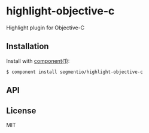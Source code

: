 
# highlight-objective-c

  Highlight plugin for Objective-C

## Installation

  Install with [component(1)](http://component.io):

    $ component install segmentio/highlight-objective-c

## API



## License

  MIT
